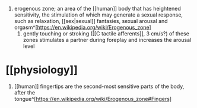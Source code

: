 1. erogenous zone; an area of the [[human]] body that has heightened sensitivity, the stimulation of which may generate a sexual response, such as relaxation, [[sex|sexual]] fantasies, sexual arousal and orgasm^[https://en.wikipedia.org/wiki/Erogenous_zone]
	1. gently touching or stroking ([[C tactile afferents]], 3 cm/s?) of these zones stimulates a partner during foreplay and increases the arousal level

# [[physiology]]
1. [[human]] fingertips are the second-most sensitive parts of the body, after the tongue^[https://en.wikipedia.org/wiki/Erogenous_zone#Fingers]